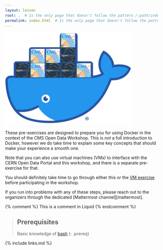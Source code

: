 ```yaml
---
layout: lesson
root: .  # Is the only page that doesn't follow the pattern /:path/index.html
permalink: index.html  # Is the only page that doesn't follow the pattern /:path/index.html
---
```

![](assets/img/docker_opendata_logo.png)

These pre-exercises are designed to prepare you for using Docker in the context of
the CMS Open Data Workshop. This is *not* a full introduction to Docker, however
we do take time to explain some key concepts that should make your experience a smooth one.

Note that you can also use virtual machines (VMs) to interface with the CERN Open Data Portal
and this workshop, and there is a separate pre-exercise for that.

You should definitely take time to go through either this *or* the [VM exercise](https://cms-opendata-workshop.github.io/workshop2021-lesson-virtualmachine/) before
participating in the workshop.

If you run into problems with any of these steps, please reach out to the organizers
through the dedicated [Mattermost channel][mattermost].

<!-- this is an html comment -->

{% comment %} This is a comment in Liquid {% endcomment %}

> ## Prerequisites
>
> Basic knowledge of [bash](https://swcarpentry.github.io/shell-novice/01-intro/index.html#the-shell)
{: .prereq}

{% include links.md %}
